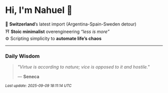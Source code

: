 # Hi, I'm Nahuel :tiger:

📍 **Switzerland**’s latest import (Argentina-Spain-Sweden detour)  
⛩️ **Stoic minimalist** overengineering *“less is more”*  
⚙️ Scripting simplicity to **automate life’s chaos**

---

### Daily Wisdom
> _"Virtue is according to nature; vice is opposed to it and hostile."_  
>
> — **Seneca**

<sub>*Last update: 2025-09-09 18:11:14 UTC*</sub>

